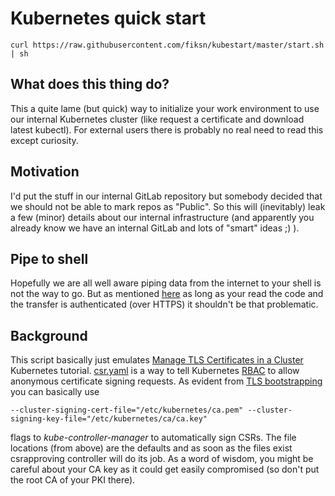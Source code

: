 # Kubernetes quick start

```
curl https://raw.githubusercontent.com/fiksn/kubestart/master/start.sh | sh
```

## What does this thing do?

This a quite lame (but quick) way to initialize your work environment to use our internal Kubernetes cluster (like request a certificate and download latest kubectl). For external users there is probably no real need to read this except curiosity.

## Motivation

I'd put the stuff in our internal GitLab repository but somebody decided that we should not be able to mark repos as "Public".
So this will (inevitably) leak a few (minor) details about our internal infrastructure (and apparently you already know we have an internal GitLab and lots of "smart" ideas ;) ).

## Pipe to shell

Hopefully we are all well aware piping data from the internet to your shell is not the way to go. But as mentioned [here](https://medium.com/@ewindisch/curl-bash-a-victimless-crime-d6676eb607c9) 
as long as your read the code and the transfer is authenticated (over HTTPS) it shouldn't be that problematic.

## Background
This script basically just emulates [Manage TLS Certificates in a Cluster](https://kubernetes.io/docs/tasks/tls/managing-tls-in-a-cluster/) Kubernetes tutorial.
[csr.yaml](./csr.yaml) is a way to tell Kubernetes [RBAC](https://kubernetes.io/docs/admin/authorization/rbac/) to allow anonymous certificate signing requests. As evident from [TLS bootstrapping](https://kubernetes.io/docs/admin/kubelet-tls-bootstrapping/) you can basically use 

```
--cluster-signing-cert-file="/etc/kubernetes/ca.pem" --cluster-signing-key-file="/etc/kubernetes/ca/ca.key" 
```

flags to *kube-controller-manager* to automatically sign CSRs. The file locations (from above) are the defaults and as soon as the files exist csrapproving controller will do its job. As a word of wisdom, you might be careful about your CA key as it could get easily compromised (so don't put the root CA of your PKI there).

